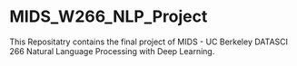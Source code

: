 # MIDS_W266_NLP_Project

This Repositatry contains the final project of MIDS - UC Berkeley DATASCI 266 Natural Language Processing with Deep Learning. 
